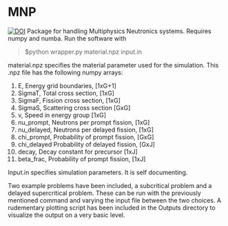 # MNP
<a href="https://zenodo.org/badge/latestdoi/451990863"><img src="https://zenodo.org/badge/451990863.svg" alt="DOI"></a>
Package for handling Multiphysics Neutronics systems. Requires numpy and numba.
Run the software with  

>$python wrapper.py material.npz input.in

material.npz specifies the material parameter used for the simulation. This .npz file has the following numpy arrays:
<ol>
<li> E,             Energy grid boundaries,         [1xG+1] </li>
<li> SigmaT,        Total cross section,            [1xG] </li>
<li> SigmaF,        Fission cross section,          [1xG] </li>
<li> SigmaS,        Scattering cross section        [GxG] </li>
<li> v,             Speed in energy group           [1xG] </li>
<li> nu_prompt,     Neutrons per prompt fission,    [1xG] </li>
<li> nu_delayed,    Neutrons per delayed fission,   [1xG] </li>
<li> chi_prompt,    Probability of prompt fission,  [GxG] </li>
<li> chi_delayed    Probability of delayed fission, [GxJ] </li>
<li> decay,         Decay constant for precursor    [1xJ] </li>
<li> beta_frac,     Probability of prompt fission,  [1xJ] </li>
</ol>

Input.in specifies simulation parameters. It is self documenting.

Two example problems have been included, a subcritical problem and a delayed supercritical problem. These can be run with the previously mentioned command and varying the input file between the two choices. A rudementary plotting script has been included in the Outputs directory to visualize the output on a very basic level. 
